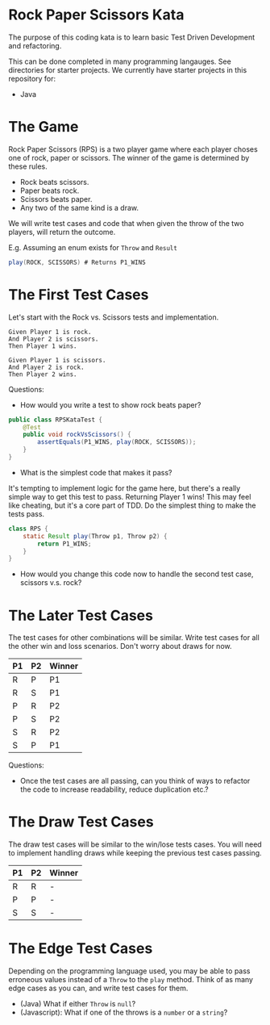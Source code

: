 # Rock Paper Scissors Kata

The purpose of this coding kata is to learn basic Test Driven Development and refactoring.

This can be done completed in many programming langauges. See directories for starter projects. We currently have starter projects in this repository for:

* Java

# The Game

Rock Paper Scissors (RPS) is a two player game where each player choses one of rock, paper or scissors. The winner of the game is determined by these rules.

- Rock beats scissors.
- Paper beats rock.
- Scissors beats paper.
- Any two of the same kind is a draw.

We will write test cases and code that when given the throw of the two players, will return the outcome.

E.g. Assuming an enum exists for `Throw` and `Result`

```java
play(ROCK, SCISSORS) # Returns P1_WINS
```

# The First Test Cases

Let's start with the Rock vs. Scissors tests and implementation.

```
Given Player 1 is rock.
And Player 2 is scissors.
Then Player 1 wins.
```

```
Given Player 1 is scissors.
And Player 2 is rock.
Then Player 2 wins.
```

Questions:
- How would you write a test to show rock beats paper?

```java
public class RPSKataTest {
    @Test
    public void rockVsScissors() {
        assertEquals(P1_WINS, play(ROCK, SCISSORS));
    }
}
```

- What is the simplest code that makes it pass? 

It's tempting to implement logic for the game here, but there's a really simple way to get this test to pass. Returning Player 1 wins! This may feel like cheating, but it's a core part of TDD. Do the simplest thing to make the tests pass.

```java
class RPS {
    static Result play(Throw p1, Throw p2) {
        return P1_WINS;
    }
}
```

- How would you change this code now to handle the second test case, scissors v.s. rock?

# The Later Test Cases

The test cases for other combinations will be similar. Write test cases for all the other win and loss scenarios. Don't worry about draws for now.

| P1 | P2 | Winner |
|---|---|---|
| R | P | P1 |
| R | S | P1 |
| P | R | P2 |
| P | S | P2 |
| S | R | P2 |
| S | P | P1 |

Questions:

- Once the test cases are all passing, can you think of ways to refactor the code to increase readability, reduce duplication etc.?

# The Draw Test Cases

The draw test cases will be similar to the win/lose tests cases. You will need to implement handling draws while keeping the previous test cases passing.

| P1 | P2 | Winner |
|---|---|---|
| R | R | - |
| P | P | - |
| S | S | - |

# The Edge Test Cases

Depending on the programming language used, you may be able to pass erroneous values instead of a `Throw` to the `play` method. Think of as many edge cases as you can, and write test cases for them.

 * (Java) What if either `Throw` is `null`?
 * (Javascript): What if one of the throws is a `number` or a `string`?
